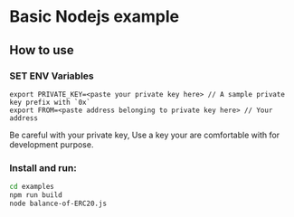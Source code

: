 # Basic Nodejs example

## How to use


### SET ENV Variables
``` 
export PRIVATE_KEY=<paste your private key here> // A sample private key prefix with `0x`
export FROM=<paste address belonging to private key here> // Your address 
```

Be careful with your private key, Use a  key your are comfortable with for development purpose.

### Install and run:

```bash
cd examples
npm run build
node balance-of-ERC20.js
